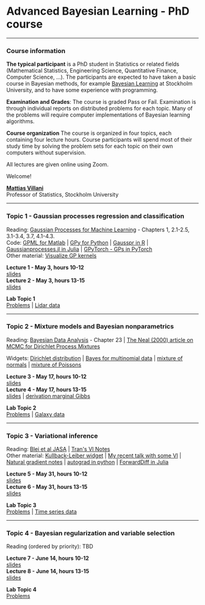 # Advanced Bayesian Learning - PhD course

---

### Course information

**The typical participant** is a PhD student in Statistics or related fields (Mathematical Statistics, Engineering Science, Quantitative Finance, Computer Science, ...). The participants are expected to have taken a basic course in Bayesian methods, for example [Bayesian Learning](https://github.com/mattiasvillani/BayesLearnCourse) at Stockholm University, and to have some experience with programming.

**Examination and Grades**: The course is graded Pass or Fail. Examination is through individual reports on distributed problems for each topic. Many of the problems will require computer implementations of Bayesian learning algorithms.

**Course organization**
The course is organized in four topics, each containing four lecture hours. Course participants will spend most of their study time by solving the problem sets for each topic on their own computers without supervision.

All lectures are given online using Zoom.

Welcome!

[**Mattias Villani**](https://www.mattiasvillani.com/)  
Professor of Statistics, Stockholm University

---


### Topic 1 - Gaussian processes regression and classification

Reading:  [Gaussian Processes for Machine Learning](http://www.gaussianprocess.org/gpml/chapters/RW.pdf) - Chapters 1, 2.1-2.5, 3.1-3.4, 3.7, 4.1-4.3. \
Code: [GPML for Matlab](http://mlg.eng.cam.ac.uk/carl/gpml/) | [GPy for Python](https://sheffieldml.github.io/GPy/) | [Gausspr in R](https://rdrr.io/cran/kernlab/man/gausspr.html) | [Gaussianprocesses.jl in Julia](https://github.com/STOR-i/GaussianProcesses.jl) | [GPyTorch - GPs in PyTorch](https://gpytorch.ai/) \
Other material: [Visualize GP kernels](http://www.it.uu.se/edu/course/homepage/apml/GP/)


**Lecture 1 - May 3, hours 10-12**  
[slides](/Slides/ABL1.pdf)  
**Lecture 2 - May 3, hours 13-15**  
[slides](/Slides/ABL2.pdf)

**Lab Topic 1**  
[Problems](/Labs/Lab1_v2024.pdf) | [Lidar data](/Labs/LidarData.dat)


---


### Topic 2 - Mixture models and Bayesian nonparametrics

Reading: [Bayesian Data Analysis](http://www.stat.columbia.edu/~gelman/book/BDA3.pdf) - Chapter 23 | [The Neal (2000) article on MCMC for Dirichlet Process Mixtures](http://www.stat.columbia.edu/npbayes/papers/neal_sampling.pdf)  

Widgets: [Dirichlet distribution](https://observablehq.com/@mattiasvillani/dirichlet-distribution) | [Bayes for multinomial data](https://observablehq.com/@mattiasvillani/multinomial-dirichlet) | [mixture of normals](https://observablehq.com/@mattiasvillani/normal-mixture) | [mixture of Poissons](https://observablehq.com/@mattiasvillani/mixture-of-poissons)

**Lecture 3 - May 17, hours 10-12**  
[slides](/Slides/ABL3.pdf)  
**Lecture 4 - May 17, hours 13-15**  
[slides](/Slides/ABL4.pdf) | [derivation marginal Gibbs](/Notes/MarginalGibbsDerivation.pdf)

**Lab Topic 2**  
[Problems](/Labs/Lab2_v2024.pdf) | [Galaxy data](/Labs/GalaxyData.dat)


---


### Topic 3 -  Variational inference

Reading: [Blei et al JASA](https://amstat.tandfonline.com/doi/abs/10.1080/01621459.2017.1285773#.XraDPXUzaLI) | [Tran's VI Notes](/Material/VBnotesMNT.pdf) \
Other material: [Kullback-Leiber widget](https://observablehq.com/@mattiasvillani/kl-divergence-continuous) | [My recent talk with some VI](https://github.com/mattiasvillani/Talks/raw/master/VillaniStatSUMarch2024.pdf) | [Natural gradient notes](https://wiseodd.github.io/techblog/2018/03/14/natural-gradient/) | [autograd in python](https://github.com/HIPS/autograd) | [ForwardDiff in Julia](https://github.com/JuliaDiff/ForwardDiff.jl)

**Lecture 5 - May 31, hours 10-12**  
[slides](/Slides/ABL5.pdf)  
**Lecture 6 - May 31, hours 13-15**  
[slides](/Slides/ABL6.pdf)

**Lab Topic 3**  
[Problems](/Labs/Lab3_v2024.pdf) | [Time series data](/Labs/timeseries.csv)


---


### Topic 4 - Bayesian regularization and variable selection

Reading (ordered by priority): TBD  

**Lecture 7 - June 14, hours 10-12**  
[slides](/Slides/ABL7.pdf)  
**Lecture 8 - June 14, hours 13-15**  
[slides](/Slides/ABL8.pdf)

**Lab Topic 4**  
[Problems]() 
